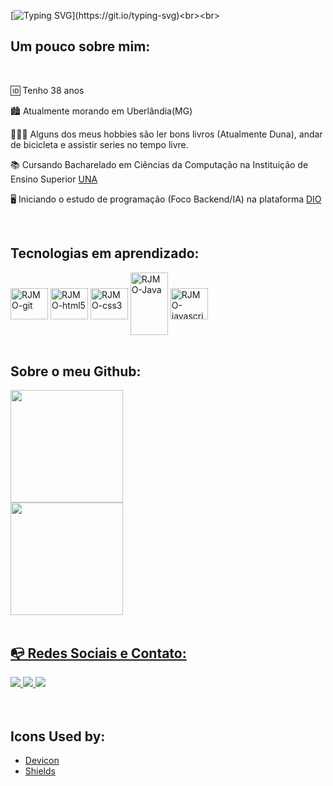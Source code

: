 [![Typing SVG](https://readme-typing-svg.herokuapp.com/?color=1010FA&amp;size=40&amp;center=true&amp;vCenter=true&amp;width=750&amp;lines=Hello👋!!+Be+Welcome😃!!;+I'm+Reginaldo+J.+M.+de+Oliveira;)](https://git.io/typing-svg)<br><br>

## Um pouco sobre mim: 
<br>
<p>
  🆔️ Tenho 38 anos

  🏙️ Atualmente morando em Uberlândia(MG)

  🚴🏽‍♂️ Alguns dos meus hobbies são ler bons livros (Atualmente Duna), andar de bicicleta e assistir series no tempo livre.

  📚 Cursando Bacharelado em Ciências da Computação na Instituição de Ensino Superior [UNA](https://www.una.br/)

  🖥️ Iniciando o estudo de programação (Foco Backend/IA) na plataforma [DIO](https:https://www.dio.me/sign-up?ref=F3ZEKUE8M5)
</p>
</div>
<br>
<!-- Rede sociais, formação, cursos e contato -->
  
## Tecnologias em aprendizado: 
<div align = "left">
  <img align="center" alt="RJMO-git" height="50" width="60" src="https://cdn.jsdelivr.net/gh/devicons/devicon/icons/git/git-original.svg">  
  <img align="center" alt="RJMO-html5" height="50" width="60" src="https://cdn.jsdelivr.net/gh/devicons/devicon/icons/html5/html5-original.svg">
  <img align="center" alt="RJMO-css3" height="50" width="60" src="https://cdn.jsdelivr.net/gh/devicons/devicon/icons/css3/css3-original.svg">
  <img align="center" alt="RJMO-Java" height="100" width="60" src="https://cdn.jsdelivr.net/gh/devicons/devicon/icons/java/java-original.svg">
  <img align="center" alt="RJMO-javascript" height="50" width="60" src="https://cdn.jsdelivr.net/gh/devicons/devicon/icons/javascript/javascript-original.svg">
</div>
<br>

## Sobre o meu Github: 
<div align = "left">
<a href="https://github.com/rjmodev">
<img height="180em" src="https://github-readme-stats.vercel.app/api/top-langs/?username=rjmodev&layout=compact&langs_count=7&theme=dracula"/><br>
<img height="180em" src="https://github-readme-stats.vercel.app/api?username=rjmodev&show_icons=true&theme=dracula&include_all_commits=true&count_private=true"/>
</div><br>

## 📭 Redes Sociais e Contato:

<div align="left">
  <a href="mailto:psreginaldojmo@gmail.com">
      <img src="https://img.shields.io/badge/Gmail-D14836?style=for-the-badge&logo=gmail&logoColor=white" />
  </a>
  <a target="_blank" href="https://www.linkedin.com/in/reginaldojmoliveira/">
    <img src="https://img.shields.io/badge/LinkedIn-0077B5?style=for-the-badge&logo=linkedin&logoColor=white"/>
  </a>
  <a target="_blank" href="https://www.instagram.com/reginaldojmoliveira/">
    <img src="https://img.shields.io/badge/Instagram-E4405F?style=for-the-badge&logo=instagram&logoColor=white"/>
  </a>
  <div align="left">
  <div style="display: inline_block"><br>
</div> <br>

## Icons Used by: 
- [Devicon](https://devicon.dev/)
- [Shields](https://shields.io/)
